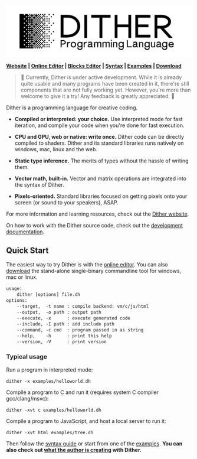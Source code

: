 ![](doc/logo.png)

**[Website](https://dither-lang.netlify.app) | [Online Editor](https://dither-lang.netlify.app/editor.html) | [Blocks Editor](https://dither-lang.netlify.app/blocks.html) | [Syntax](SYNTAX.md) | [Examples](examples) | [Download](https://github.com/LingDong-/dither-lang/releases)**

> 🚧 Currently, Dither is under active development. While it is already quite usable and many programs have been created in it, there're still components that are not fully working yet. However, you're more than welcome to give it a try! Any feedback is greatly appreciated. 🚧

Dither is a programming language for creative coding. 

- **Compiled or interpreted: your choice.** Use interpreted mode for fast iteration, and compile your code when you're done for fast execution.

- **CPU and GPU, web or native: write once.** Dither code can be directly compiled to shaders. Dither and its standard libraries runs natively on windows, mac, linux and the web.

- **Static type inference.** The merits of types without the hassle of writing them.

- **Vector math, built-in.** Vector and matrix operations are integrated into the syntax of Dither.

- **Pixels-oriented.** Standard libraries focused on getting pixels onto your screen (or sound to your speakers), ASAP.

For more information and learning resources, check out the [Dither website](https://dither-lang.netlify.app).

On how to work with the Dither source code, check out the [development documentation](DEVELOPMENT.md).

## Quick Start

The easiest way to try Dither is with the [online editor](https://dither-lang.netlify.app/editor.html). You can also [download](https://github.com/LingDong-/dither-lang/releases) the stand-alone single-binary commandline tool for windows, mac or linux.

```
usage:
    dither [options] file.dh
options:
    --target,  -t name : compile backend: vm/c/js/html
    --output,  -o path : output path
    --execute, -x      : execute generated code
    --include, -I path : add include path
    --command, -c cmd  : program passed in as string
    --help,    -h      : print this help
    --version, -V      : print version
```

### Typical usage

Run a program in interpreted mode:

```
dither -x examples/helloworld.dh
```

Compile a program to C and run it (requires system C compiler gcc/clang/msvc):

```
dither -xvt c examples/helloworld.dh
```

Compile a program to JavaScript, and host a local server to run it:

```
dither -xvt html examples/tree.dh
```


Then follow the [syntax guide](SYNTAX.md) or start from one of the [examples](examples). **You can also check out [what the author is creating](https://github.com/LingDong-/dither-sketches) with Dither.**
